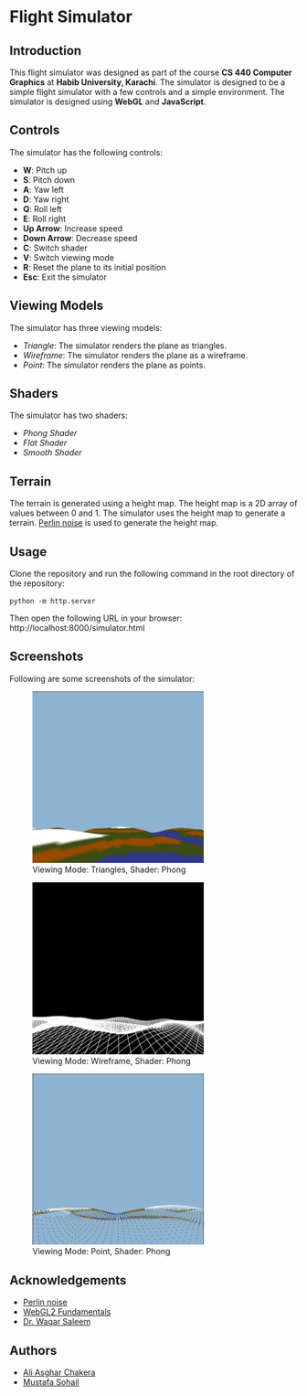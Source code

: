 # Flight Simulator

## Introduction
This flight simulator was designed as part of the course **CS 440 Computer Graphics** at **Habib University, Karachi**. The simulator is designed to be a simple flight simulator with a few controls and a simple environment. The simulator is designed using **WebGL** and **JavaScript**.

## Controls
The simulator has the following controls:
- **W**: Pitch up
- **S**: Pitch down
- **A**: Yaw left
- **D**: Yaw right
- **Q**: Roll left
- **E**: Roll right
- **Up Arrow**: Increase speed
- **Down Arrow**: Decrease speed
- **C**: Switch shader
- **V**: Switch viewing mode
- **R**: Reset the plane to its initial position
- **Esc**: Exit the simulator

## Viewing Models
The simulator has three viewing models:
- *Triangle*: The simulator renders the plane as triangles.
- *Wireframe*: The simulator renders the plane as a wireframe.
- *Point*: The simulator renders the plane as points.

## Shaders
The simulator has two shaders:
- *Phong Shader*
- *Flat Shader*
- *Smooth Shader*

## Terrain
The terrain is generated using a height map. The height map is a 2D array of values between 0 and 1. The simulator uses the height map to generate a terrain. [Perlin noise](http://git.io/perlin.js) is used to generate the height map.

## Usage
Clone the repository and run the following command in the root directory of the repository:
```
python -m http.server
```
Then open the following URL in your browser:
http://localhost:8000/simulator.html

## Screenshots
Following are some screenshots of the simulator:
<figure>
    <img src="images/faces.png" alt="Faces" width="300">
    <figcaption>Viewing Mode: Triangles, Shader: Phong</figcaption>
</figure>

<figure>
    <img src="images/wireframe.png" alt="Wireframe" width="300">
    <figcaption>Viewing Mode: Wireframe, Shader: Phong</figcaption>
</figure>

<figure>
    <img src="images/points.png" alt="Points" width="300">
    <figcaption>Viewing Mode: Point, Shader: Phong</figcaption>
</figure>

## Acknowledgements
- [Perlin noise](http://git.io/perlin.js)
- [WebGL2 Fundamentals](https://webgl2fundamentals.org/)
- [Dr. Waqar Saleem](https://habib.edu.pk/SSE/dr-waqar-saleem/)

## Authors
- [Ali Asghar Chakera](https://github.com/aliasgharchakera)
- [Mustafa Sohail](https://github.com/Mustafasohail7)